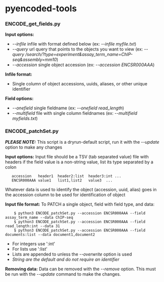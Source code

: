 # pyencoded-tools


### ENCODE_get_fields.py

**Input options:**
* *--infile* infile with format defined below (ex: *--infile myfile.txt*)
* *--query* url query that points to the objects you want to view (ex: *--query /search/?type=experiment&assay_term_name=ChIP-seq&assembly=mm10*)
* *--accession* single object accession (ex: *--accession ENCSR000AAA*)

**Infile format:**
* Single column of object accessions, uuids, aliases, or other unique identifier

**Field options:**
* *--onefield* single fieldname (ex: *--onefield read_length*)
* *--multifield* file with single column fieldnames (ex: *--multifield myfields.txt*)


### ENCODE_patchSet.py

**_PLEASE NOTE:_** This script is a dryrun-default script, run it with the *--update* option to make any changes

**Input options:**
Input file should be a TSV (tab separated value) file with headers
if the field value is a non-string value, list its type separated by a colon

       accession   header1  header2:list  header3:int ...
       ENCSR000AAA value1   list1,list2   value3  ...

Whatever data is used to identify the object (accession, uuid, alias)
goes in the accession column to be used for identification of object

**Input file format:**
To PATCH a single object, field with field type, and data:

        $ python3 ENCODE_patchSet.py --accession ENCSR000AAA --field assay_term_name --data ChIP-seq
        $ python3 ENCODE_patchSet.py --accession ENCSR000AAA --field read_length:int --data 31
        $ python3 ENCODE_patchSet.py --accession ENCSR000AAA --field documents:list --data document1,document2

* For integers use ':int'
* For lists use    ':list'
* Lists are appended to unless the *--overwrite* option is used
* *String are the default and do not require an identifier*

**Removing data:**
Data can be removed with the *--remove* option.  This must be run with the *--update* command to make the changes.
